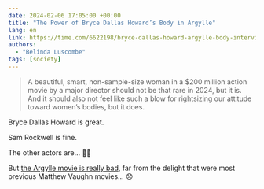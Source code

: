 ```yaml
---
date: 2024-02-06 17:05:00 +00:00
title: "The Power of Bryce Dallas Howard’s Body in Argylle"
lang: en
link: https://time.com/6622198/bryce-dallas-howard-argylle-body-interview/
authors:
  - "Belinda Luscombe"
tags: [society]
---
```


> A beautiful, smart, non-sample-size woman in a $200 million action movie by a major director should not be that rare in 2024, but it is. And it should also not feel like such a blow for rightsizing our attitude toward women’s bodies, but it does.

Bryce Dallas Howard is great.

Sam Rockwell is fine.

The other actors are… 🤷‍♂️

But [the Argylle movie is really bad](https://letterboxd.com/nhoizey/film/argylle/), far from the delight that were most previous Matthew Vaughn movies… 😞

